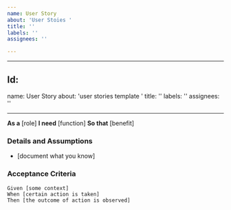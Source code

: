 ```yaml
---
name: User Story
about: 'User Stoies '
title: ''
labels: ''
assignees: ''

---
```


---
Id:
---
name: User Story
about: 'user stories template '
title: ''
labels: ''
assignees: ''

---

**As a** [role]
**I need** [function]
**So that** [benefit]

### Details and Assumptions
* [document what you know]

### Acceptance Criteria

```gherkin
Given [some context]
When [certain action is taken]
Then [the outcome of action is observed]
